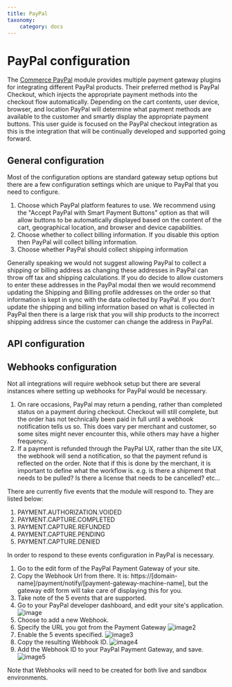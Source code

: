 ```yaml
---
title: PayPal
taxonomy:
    category: docs
---
```


# PayPal configuration

The [Commerce PayPal](https://www.drupal.org/project/commerce_paypal) module provides multiple payment gateway plugins for integrating different PayPal products. Their preferred method is PayPal Checkout, which injects the appropriate payment methods into the checkout flow automatically. Depending on the cart contents, user device, browser, and location PayPal will determine what payment methods are available to the customer and smartly display the appropriate payment buttons. This user guide is focused on the PayPal checkout integration as this is the integration that will be continually developed and supported going forward.

## General configuration
Most of the configuration options are standard gateway setup options but there are a few configuration settings which are unique to PayPal that you need to configure.

1. Choose which PayPal platform features to use. We recommend using the "Accept PayPal with Smart Payment Buttons" option as that will allow buttons to be automatically displayed based on the content of the cart, geographical location, and browser and device capabilities.
2. Choose whether to collect billing information. If you disable this option then PayPal will collect billing information.
3. Choose whether PayPal should collect shipping information

Generally speaking we would not suggest allowing PayPal to collect a shipping or billing address as changing these addresses in PayPal can throw off tax and shipping calculations. If you do decide to allow customers to enter these addresses in the PayPal modal then we would recommend updating the Shipping and Billing profile addresses on the order so that information is kept in sync with the data collected by PayPal. If you don't update the shipping and billing information based on what is collected in PayPal then there is a large risk that you will ship products to the incorrect shipping address since the customer can change the address in PayPal.

##  API configuration

## Webhooks configuration
Not all integrations will require webhook setup but there are several instances where setting up webhooks for PayPal would be necessary.

1. On rare occasions, PayPal may return a pending, rather than completed status on a payment during checkout. Checkout will still complete, but the order has not technically been paid in full until a webhook notification tells us so. This does vary per merchant and customer, so some sites might never encounter this, while others may have a higher frequency.
2. If a payment is refunded through the PayPal UX, rather than the site UX, the webhook will send a notification, so that the payment refund is reflected on the order. Note that if this is done by the merchant, it is important to define what the workflow is. e.g. is there a shipment that needs to be pulled? Is there a license that needs to be cancelled? etc...

There are currently five events that the module will respond to. They are listed below:

1. PAYMENT.AUTHORIZATION.VOIDED
2. PAYMENT.CAPTURE.COMPLETED
3. PAYMENT.CAPTURE.REFUNDED
4. PAYMENT.CAPTURE.PENDING
5. PAYMENT.CAPTURE.DENIED

In order to respond to these events configuration in PayPal is necessary.

1. Go to the edit form of the PayPal Payment Gateway of your site.
2. Copy the Webhook Url from there. It is: https://[domain-name]/payment/notify/[payment-gateway-machine-name], but the gateway edit form will take care of displaying this for you.
3. Take note of the 5 events that are supported.
4. Go to your PayPal developer dashboard, and edit your site's application.
![image](/v2/user-guide/payment/integrations/images/paypal-application-configuration.png)
5. Choose to add a new Webhook.
6. Specify the URL you got from the Payment Gateway
![image2](/v2/user-guide/payment/integrations/images/paypal-webhook-url.png)
7. Enable the 5 events specified.
![image3](/v2/user-guide/payment/integrations/images/paypal-webhook-events.png)
8. Copy the resulting Webhook ID.
![image4](/v2/user-guide/payment/integrations/images/paypal-webhook-id.png)
9. Add the Webhook ID to your PayPal Payment Gateway, and save.
![image5](/v2/user-guide/payment/integrations/images/paypal-drupal-configuration-webhook-id.png)

Note that Webhooks will need to be created for both live and sandbox environments.
